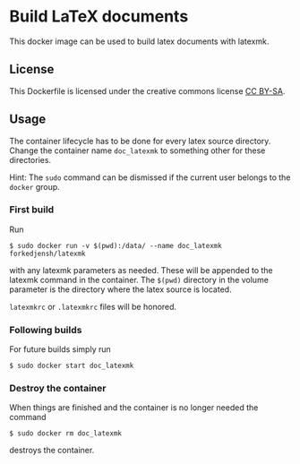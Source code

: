 Build LaTeX documents
=====================

This docker image can be used to build latex documents with latexmk.

License
-------

This Dockerfile is licensed under the creative commons license
[CC BY-SA](https://creativecommons.org/licenses/by-sa/4.0/deed.en).

Usage
-----

The container lifecycle has to be done for every latex source directory. Change
the container name `doc_latexmk` to something other for these directories.

Hint: The `sudo` command can be dismissed if the current user belongs to the
`docker` group.

### First build

Run

    $ sudo docker run -v $(pwd):/data/ --name doc_latexmk forkedjensh/latexmk

with any latexmk parameters as needed. These will be appended to the latexmk
command in the container. The `$(pwd)` directory in the volume parameter is the
directory where the latex source is located.

`latexmkrc` or `.latexmkrc` files will be honored.

### Following builds

For future builds simply run

    $ sudo docker start doc_latexmk

### Destroy the container

When things are finished and the container is no longer needed the command

    $ sudo docker rm doc_latexmk

destroys the container.
